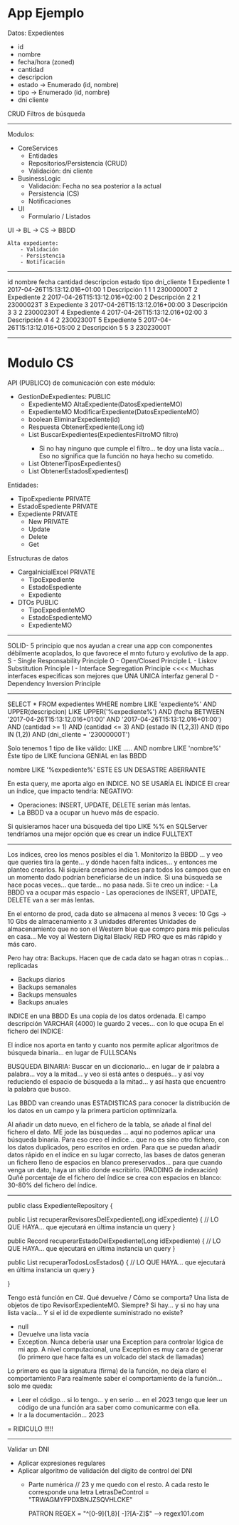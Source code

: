 
# App Ejemplo

Datos: Expedientes
  - id
  - nombre
  - fecha/hora (zoned)
  - cantidad
  - descripcion
  - estado -> Enumerado (id, nombre)
  - tipo   -> Enumerado (id, nombre)
  - dni cliente

CRUD
Filtros de búsqueda

---

Modulos:
- CoreServices
  - Entidades
  - Repositorios/Persistencia (CRUD)
  - Validación: dni cliente
- BusinessLogic
  - Validación: Fecha no sea posterior a la actual
  - Persistencia (CS)
  - Notificaciones
- UI
  - Formulario / Listados

UI -> BL -> CS -> BBDD

    Alta expediente:
        - Validación
        - Persistencia
        - Notificación

---

id	nombre	fecha	cantidad	descripcion	estado	tipo	dni_cliente
1	Expediente 1	2017-04-26T15:13:12.016+01:00	1	Descripción 1	1	1	23000000T
2	Expediente 2	2017-04-26T15:13:12.016+02:00	2	Descripción 2	2	1	23000023T
3	Expediente 3	2017-04-26T15:13:12.016+00:00	3	Descripción 3	3	2	23000230T
4	Expediente 4	2017-04-26T15:13:12.016+02:00	3	Descripción 4	4	2	23002300T
5	Expediente 5	2017-04-26T15:13:12.016+05:00	2	Descripción 5	5	3	23023000T

----
# Modulo CS

API (PUBLICO) de comunicación con este módulo:
- GestionDeExpedientes:           PUBLIC
  - ExpedienteMO AltaExpediente(DatosExpedienteMO)
  - ExpedienteMO ModificarExpediente(DatosExpedienteMO)
  - boolean EliminarExpediente(id)
  - Respuesta<ExpedienteMO> ObtenerExpediente(Long id)
  - List<ExpedienteMO> BuscarExpedientes(ExpedientesFiltroMO filtro)
    - Si no hay ninguno que cumple el filtro... te doy una lista vacía... Eso no significa que la función no haya hecho su cometido.
  - List<TipoExpedienteMO> ObtenerTiposExpedientes()
  - List<EstadoEspedienteMO> ObtenerEstadosExpedientes()

Entidades:
- TipoExpediente                  PRIVATE
- EstadoEspediente                PRIVATE
- Expediente                      PRIVATE
  - New                           PRIVATE
  - Update
  - Delete
  - Get

Estructuras de datos
- CargaInicialExcel               PRIVATE
  - TipoExpediente
  - EstadoEspediente
  - Expediente
- DTOs                            PUBLIC
  - TipoExpedienteMO
  - EstadoEspedienteMO
  - ExpedienteMO

---

SOLID- 5 principio que nos ayudan a crear una app con componentes débilmente acoplados, lo que favorece el mnto futuro y evolutivo de la app.
S - Single Responsability Principle
O - Open/Closed Principle
L - Liskov Substitution Principle
I - Interface Segregation Principle <<<< Muchas interfaces especificas son mejores que UNA UNICA interfaz general
D - Dependency Inversion Principle

---

SELECT * FROM expedientes WHERE
  nombre LIKE 'expediente%' 
  AND UPPER(descripcion) LIKE UPPER('%expediente%')
  AND (fecha BETWEEN '2017-04-26T15:13:12.016+01:00' AND '2017-04-26T15:13:12.016+01:00')
  AND (cantidad >= 1) AND (cantidad <= 3)
  AND (estado IN (1,2,3))
  AND (tipo IN (1,2))
  AND (dni_cliente = '23000000T')

Solo tenemos 1 tipo de like válido: LIKE ..... AND nombre LIKE 'nombre%'
Éste tipo de LIKE funciona GENIAL en las BBDD

nombre LIKE '%expediente%' ESTE ES UN DESASTRE ABERRANTE

En esta query, me aporta algo en INDICE. NO SE USARÍA EL ÍNDICE
El crear un índice, que impacto tendría: NEGATIVO:
- Operaciones: INSERT, UPDATE, DELETE serían más lentas.
- La BBDD va a ocupar un huevo más de espacio.

Si quisieramos hacer una búsqueda del tipo LIKE %%  en SQLServer tendríamos una mejor opción que es crear un índice FULLTEXT

---

Los índices, creo los menos posibles el día 1.
Monitorizo la BBDD ... y veo que queries tira la gente... y dónde hacen falta índices... y entonces me planteo crearlos.
Ni siquiera creamos índices para todos los campos que en un momento dado podrían beneficiarse de un índice.
Si una búsqueda se hace pocas veces... que tarde... no pasa nada.
  Si te creo un índice: 
    - La BBDD va a ocupar más espacio
    - Las operaciones de INSERT, UPDATE, DELETE van a ser más lentas.

En el entorno de prod, cada dato se almacena al menos 3 veces: 10 Ggs -> 10 Gbs de almacenamiento x 3 unidades diferentes
Unidades de almacenamiento que no son el Western blue que compro para mis peliculas en casa... Me voy al Western Digital Black/ RED PRO que es más rápido y más caro.

Pero hay otra: Backups. Hacen que de cada dato se hagan otras n copias... replicadas
  - Backups diarios
  - Backups semanales
  - Backups mensuales
  - Backups anuales

INDICE en una BBDD Es una copia de los datos ordenada.
El campo descripción VARCHAR (4000) le guardo 2 veces... con lo que ocupa
En el fichero del INDICE:

El índice nos aporta en tanto y cuanto nos permite aplicar algoritmos de búsqueda binaria... en lugar de FULLSCANs

BUSQUEDA BINARIA: Buscar en un diccionario... en lugar de ir palabra a palabra... voy a la mitad... y veo si está antes o después... y así voy reduciendo el espacio de búsqueda a la mitad... y así hasta que encuentro la palabra que busco.

Las BBDD van creando unas ESTADISTICAS para conocer la distribución de los datos en un campo y la primera particion optimnizarla.

Al añadir un dato nuevo, en el fichero de la tabla, se añade al final del fichero el dato. ME jode las búsquedas ... aquí no podemos aplicar una búsqueda binaria.
Para eso creo el índice... que no es sino otro fichero, con los datos duplicados, pero escritos en orden.
Para que se puedan añadir datos rápido en el índice en su lugar correcto, las bases de datos generan un fichero lleno de espacios en blanco prereservados... para que cuando venga un dato, haya un sitio donde escribirlo. (PADDING de indexación) Quñé porcentaje de el fichero del índice se crea con espacios en blanco: 30-80% del fichero del índice.


---

public class ExpedienteRepository {

  public List<RevisorExpedienteMO> recuperarRevisoresDelExpediente(Long idExpediente) {
    // LO QUE HAYA... que ejecutará en última instancia un query
  }

  public Record<EstadosMO> recuperarEstadoDelExpediente(Long idExpediente) {
    // LO QUE HAYA... que ejecutará en última instancia un query
  }

  public List<EstadosMO> recuperarTodosLosEstados() {
    // LO QUE HAYA... que ejecutará en última instancia un query
  }

}

Tengo está función en C#.
Qué devuelve / Cómo se comporta? 
Una lista de objetos de tipo RevisorExpedienteMO. Siempre? 
Si hay... y si no hay una lista vacía...
Y si el id de expediente suministrado no existe? 
- null
- Devuelve una lista vacía
- Exception. Nunca debería usar una Exception para controlar lógica de mi app.
             A nivel computacional, una Exception es muy cara de generar (lo primero que hace falta es un volcado del stack de llamadas)

Lo primero es que la signatura (firma) de la función, no deja claro el comportamiento
Para realmente saber el comportamiento de la función... solo me queda:
- Leer el código... si lo tengo... y en serio ... en el 2023 tengo que leer un código de una función ara saber como comunicarme con ella.
- Ir a la documentación... 2023

= RIDICULO !!!!!

---


Validar un DNI
- Aplicar expresiones regulares
- Aplicar algoritmo de validación del dígito de control del DNI
  - Parte numérica // 23 y me quedo con el resto. A cada resto le corresponde una letra
    LetrasDeControl = "TRWAGMYFPDXBNJZSQVHLCKE"

    PATRON REGEX = "^[0-9]{1,8}[ -]?[A-Z]$"  --> regex101.com
